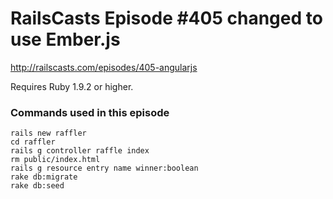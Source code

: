 # RailsCasts Episode #405 changed to use Ember.js

http://railscasts.com/episodes/405-angularjs

Requires Ruby 1.9.2 or higher.


### Commands used in this episode

```
rails new raffler
cd raffler
rails g controller raffle index
rm public/index.html
rails g resource entry name winner:boolean
rake db:migrate
rake db:seed
```
